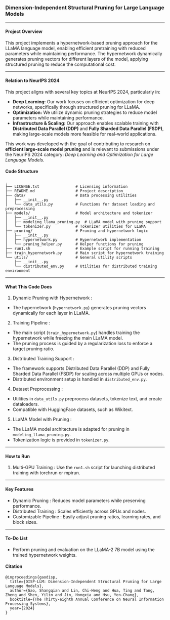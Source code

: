 ### Dimension-Independent Structural Pruning for Large Language Models

---

####  Project Overview 

This project implements a  hypernetwork-based pruning approach  for the LLaMA language model, enabling efficient pretraining with reduced parameters while maintaining performance. The hypernetwork dynamically generates pruning vectors for different layers of the model, applying structured pruning to reduce the computational cost.

---

#### Relation to NeurIPS 2024

This project aligns with several key topics at NeurIPS 2024, particularly in:
- **Deep Learning:** Our work focuses on efficient optimization for deep networks, specifically through structured pruning for LLaMA.
- **Optimization:** We utilize dynamic pruning strategies to reduce model parameters while maintaining performance.
- **Infrastructure & Scaling:** Our approach enables scalable training with **Distributed Data Parallel (DDP)** and **Fully Sharded Data Parallel (FSDP)**, making large-scale models more feasible for real-world applications.

This work was developed with the goal of contributing to research on **efficient large-scale model pruning** and is relevant to submissions under the NeurIPS 2024 category: *Deep Learning and Optimization for Large Language Models*.

####  Code Structure 
```
.
├── LICENSE.txt                # Licensing information
├── README.md                  # Project description
├── data/                      # Data processing utilities
│   ├── __init__.py
│   └── data_utils.py          # Functions for dataset loading and preprocessing
├── models/                    # Model architecture and tokenizer
│   ├── __init__.py
│   ├── modeling_llama_pruning.py  # LLaMA model with pruning support
│   └── tokenizer.py           # Tokenizer utilities for LLaMA
├── pruning/                   # Pruning and hypernetwork logic
│   ├── __init__.py
│   ├── hypernetwork.py        # Hypernetwork implementation
│   └── pruning_helper.py      # Helper functions for pruning
├── run1.sh                    # Example script for running training
├── train_hypernetwork.py      # Main script for hypernetwork training
└── utils/                     # General utility scripts
    ├── __init__.py
    └── distributed_env.py     # Utilities for distributed training environment
```
---

####  What This Code Does 

1.  Dynamic Pruning with Hypernetwork :
   - The  hypernetwork  (`hypernetwork.py`) generates pruning vectors dynamically for each layer in LLaMA.

2.  Training Pipeline :
   - The main script (`train_hypernetwork.py`) handles training the hypernetwork while freezing the main LLaMA model.
   - The pruning process is guided by a  regularization loss  to enforce a target pruning ratio.

3.  Distributed Training Support :
   - The framework supports  Distributed Data Parallel (DDP)  and  Fully Sharded Data Parallel (FSDP)  for scaling across multiple GPUs or nodes.
   - Distributed environment setup is handled in `distributed_env.py`.

4.  Dataset Preprocessing :
   - Utilities in `data_utils.py` preprocess datasets, tokenize text, and create dataloaders.
   - Compatible with HuggingFace datasets, such as Wikitext.

5.  LLaMA Model with Pruning :
   - The LLaMA model architecture is adapted for pruning in `modeling_llama_pruning.py`.
   - Tokenization logic is provided in `tokenizer.py`.

---

#### How to Run


1.  Multi-GPU Training :
   Use the `run1.sh` script for launching distributed training with torchrun or mpirun.

---

####  Key Features 

-  Dynamic Pruning : Reduces model parameters while preserving performance.
-  Distributed Training : Scales efficiently across GPUs and nodes.
-  Customizable Pipeline : Easily adjust pruning ratios, learning rates, and block sizes.
---
#### To-Do List
- Perform pruning and evaluation on the LLaMA-2 7B model using the trained hypernetwork weights.
#### Citation
```
@inproceedings{gaodisp,
  title={DISP-LLM: Dimension-Independent Structural Pruning for Large Language Models},
  author={Gao, Shangqian and Lin, Chi-Heng and Hua, Ting and Tang, Zheng and Shen, Yilin and Jin, Hongxia and Hsu, Yen-Chang},
  booktitle={The Thirty-eighth Annual Conference on Neural Information Processing Systems},
  year={2024}
}
```

